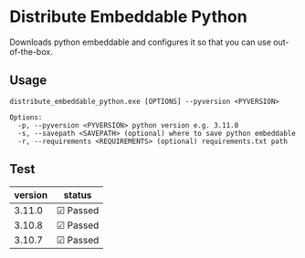 # Distribute Embeddable Python
Downloads python embeddable and configures it so that you can use out-of-the-box.
## Usage
```
distribute_embeddable_python.exe [OPTIONS] --pyversion <PYVERSION>

Options:
  -p, --pyversion <PYVERSION> python version e.g. 3.11.0
  -s, --savepath <SAVEPATH> (optional) where to save python embeddable
  -r, --requirements <REQUIREMENTS> (optional) requirements.txt path
```

## Test

|version|status
|--|--|
|3.11.0|☑ Passed|
|3.10.8|☑ Passed|
|3.10.7|☑ Passed|